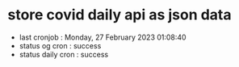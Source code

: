 # store covid daily api as json data

- last cronjob : Monday, 27 February 2023 01:08:40
- status og cron : success
- status daily cron : success
      
      